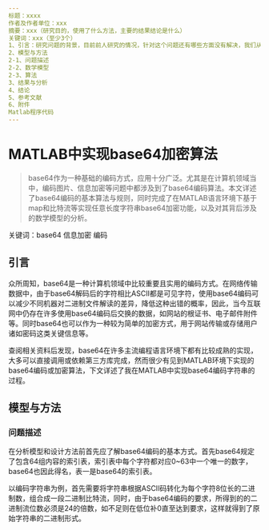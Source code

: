 ```yaml
---
标题：xxxx
作者及作者单位：xxx
摘要：xxx（研究目的，使用了什么方法，主要的结果结论是什么）
关键词：xxx（至少3个）
1、引言：研究问题的背景，目前前人研究的情况，针对这个问题还有哪些方面没有解决，我们从哪方面着手去做，应用什么方法
2、模型与方法
2-1、问题描述
2-2、数学模型
2-3、算法
3、结果与分析
4、结论
5、参考文献
6、附件
Matlab程序代码
---
```

# MATLAB中实现base64加密算法

> base64作为一种基础的编码方式，应用十分广泛。尤其是在计算机领域当中，编码图片、信息加密等问题中都涉及到了base64编码算法。本文详述了base64编码的基本算法与规则，同时完成了在MATLAB语言环境下基于map和比特流等实现任意长度字符串base64加密功能，以及对其背后涉及的数学模型的分析。

关键词：base64 信息加密 编码

## 引言

众所周知，base64是一种计算机领域中比较重要且实用的编码方式。在网络传输数据中，由于base64解码后的字符相比ASCII都是可见字符，使用base64编码可以减少不同机器对二进制文件解读的差异，降低这种出错的概率，因此，当今互联网中仍存在许多使用base64编码后交换的数据，如网站的根证书、电子邮件附件等。同时base64也可以作为一种较为简单的加密方式，用于网站传输或存储用户诸如密码这类关键信息等。

查阅相关资料后发现，base64在许多主流编程语言环境下都有比较成熟的实现，大多可以直接调用或依赖第三方库完成，然而很少有见到MATLAB环境下实现的base64编码或加密算法，下文详述了我在MATLAB中实现base64编码字符串的过程。

## 模型与方法

### 问题描述

在分析模型和设计方法前首先应了解base64编码的基本方式。首先base64规定了包含64组内容的索引表，索引表中每个字符都对应0~63中一个唯一的数字，base64也因此得名，表一是base64的索引表。

以编码字符串为例，首先需要将字符串根据ASCII码转化为每个字符8位长的二进制数，组合成一段二进制比特流，同时，由于base64编码的要求，所得到的的二进制流位数必须是24的倍数，如不足则在低位补0直至达到要求，这样就得到了原始字符串的二进制形式。

